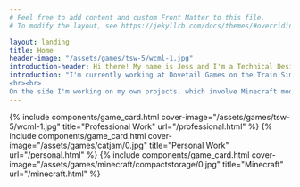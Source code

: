 ```yaml
---
# Feel free to add content and custom Front Matter to this file.
# To modify the layout, see https://jekyllrb.com/docs/themes/#overriding-theme-defaults

layout: landing
title: Home
header-image: "/assets/games/tsw-5/wcml-1.jpg"
introduction-header: Hi there! My name is Jess and I'm a Technical Designer.
introduction: "I'm currently working at Dovetail Games on the Train Sim World franchise as part of the Rail Vehicle Setup team. My role involves setting up vehicles alongside all of their systems. This is achieved by researching their real-world systems, documenting them and implementing them within Unreal Engine. This role has taught me a lot about working in industry and allowed me to expand my technical design abilities whilst developing my Unreal Engine abilities.
<br><br>
On the side I'm working on my own projects, which involve Minecraft modding and some other game development work. My work is all showcased on this site and is categorized by what type of work it is, check out the links below to see more!"
---
```


<div class="game-list">
{% include components/game_card.html cover-image="/assets/games/tsw-5/wcml-1.jpg" title="Professional Work" url="/professional.html" %}
{% include components/game_card.html cover-image="/assets/games/catjam/0.jpg" title="Personal Work" url="/personal.html" %}
{% include components/game_card.html cover-image="/assets/games/minecraft/compactstorage/0.jpg" title="Minecraft" url="/minecraft.html" %}
</div>